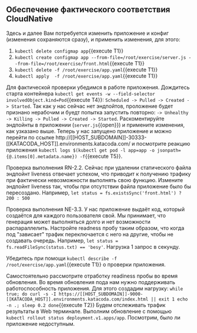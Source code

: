 ## Обеспечение фактического соответствия CloudNative
Здесь и далее Вам потребуется изменить приложение и конфиг (изменения сохраняются сразу), и применить изменения, для этого:
1. `kubectl delete configmap app`{{execute T1}}
2. `kubectl create configmap app --from-file=/root/exercise/server.js --from-file=/root/exercise/front.html`{{execute T1}}
3. `kubectl delete -f /root/exercise/app.yaml`{{execute T1}}
4. `kubectl apply  -f /root/exercise/app.yaml`{{execute T1}}

Для фактической проверки убедимся в работе приложения. Дождитесь старта контейнера `kubectl get events -w --field-selector involvedObject.kind=Pod`{{execute T4}}: `Scheduled -> Pulled -> Created -> Started`. Так как у нас сейчас нет эндпойтов, проложение будет признано нерабочим и буедт попытка запустить повторно: `-> Unhealthy -> Killing -> Pulled -> Created -> Started`. Раскоментируйте эндпойнты в приложении (`server.js`{{open}}) и примените изменения, как узказано выше. Теперь у нас запущено приложение и можно перейти по ссылке http://[[HOST_SUBDOMAIN]]-30333-[[KATACODA_HOST]].environments.katacoda.com/ и посмотрите реакцию приложения `kubectl logs $(kubectl get pod -l app=app -o jsonpath={@.items[0].metadata.name}) -f`{{execute T5}}.

Проверка выполнения RN-2.2. Сейчас при удалении статического файла эндпойнт liveness отвечает успехом, что приводит к 
получению трафику при фактически невозможности выполнять свою функцию. Измените эндпойнт liveness так, чтобы при отсутствии файла приложение было бы пересоздано. Например, `let status = fs.existsSync('front.html') ? 200 : 500`

Проверка выполнения NE-3.3. У нас приложение выдаёт код, который создаётся для каждого пользователя свой. Мы принимает, что генерация может выполняться долго и нет возможности распараллелить. Настройте readness пробу таким образом, что 
когда под "зависает" трафик переключается с него на другие, чтобы не создавать очередь. Например, `let status = fs.readFileSync(status.txt) == 'besy'`. Нагрузка 1 запрос в секунду.

Убедитесь при помощи `kubectl describe -f /root/exercise/app.yaml`{{execute T1}} о проверки приложения.

Самостоятельно рассмотрите отработку readiness пробы во время обновления. Во время обновления пода нам нужно поддерживать работоспособность приложения. Для этого создадим нагрузку:
``
while true; do
  curl -s -I https://[[HOST_SUBDOMAIN]]-9000-[[KATACODA_HOST]].environments.katacoda.com/index.html || exit 1
  echo -n .;
  sleep 0.2
done
``{{execute T2}}
Будем отслеживать трафик результаты в Web терминале. Выполним обновление с помощью ``kubectl rollout status deployment.v1.apps/app``. Посмотрим, было ли приложение недоступным.